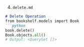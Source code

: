 
4. `delete.md`
```markdown
# Delete Operation
from bookshelf.models import Book
```python
book.delete()
Book.objects.all()
# Output: <QuerySet []>
